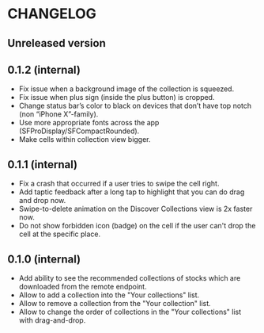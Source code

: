 # CHANGELOG

## Unreleased version

## 0.1.2 (internal)
- Fix issue when a background image of the collection is squeezed.
- Fix issue when plus sign (inside the plus button) is cropped.
- Change status bar’s color to black on devices that don’t have top notch (non “iPhone X”-family).
- Use more appropriate fonts across the app (SFProDisplay/SFCompactRounded).
- Make cells within collection view bigger.

## 0.1.1 (internal)
- Fix a crash that occurred if a user tries to swipe the cell right.
- Add taptic feedback after a long tap to highlight that you can do drag and drop now.
- Swipe-to-delete animation on the Discover Collections view is 2x faster now.
- Do not show forbidden icon (badge) on the cell if the user can't drop the cell at the specific place.

## 0.1.0 (internal)
- Add ability to see the recommended collections of stocks which are downloaded from the remote endpoint.
- Allow to add a collection into the "Your collections" list.
- Allow to remove a collection from the "Your collection" list.
- Allow to change the order of collections in the "Your collections" list with drag-and-drop.
